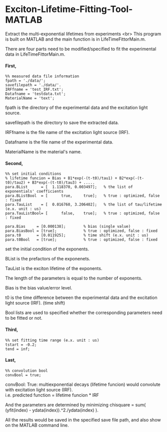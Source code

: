 # Exciton-Lifetime-Fitting-Tool-MATLAB
Extract the multi-exponential lifetimes from experiments \<br>
This program is built on MATLAB and the main function is in LifeTimeFittorMain.m.

There are four parts need to be modified/specified to fit the experimental data in LifeTimeFittorMain.m.

#### First,

    %% measured data file information
    fpath = './data/';
    savefilepath = './data/'. 
    IRFfname = 'test_IRF.txt';
    Datafname = 'testdata.txt';
    MaterialName = 'text';
    
fpath is the directory of the experimental data and the excitation light source. 

savefilepath is the directory to save the extracted data.

IRFfname is the file name of the excitation light source (IRF).

Datafname is the file name of the experimental data.

MaterialName is the material's name.



#### Second, 
    
    %% set initial conditions
    % lifetime funcion = Bias + B1*exp(-(t-t0)/tau1) + B2*exp(-(t-t0)/tau2) + B3*exp(-(t-t0)/tau3) + .....   
    para.BList      = [  1.118370, 0.003497];   % the list of exponentials' coefficients
    para.BListBool  = [      true,     true];   % true : optimized, false : fixed
    para.TauList    = [  0.016760, 3.206402];   % the list of tau/lifetime (e.x. unit : us)
    para.TauListBool= [      false,    true];   % true : optimized, false : fixed
    
    para.Bias     = [0.000138];        % bias (single value)
    para.BiasBool = [true];            % true : optimized, false : fixed
    para.t0       = [0.011925];        % time shift (e.x. unit : us)
    para.t0Bool   = [true];            % true : optimized, false : fixed
    
    
set the initial condition of the exponents.

BList is the prefactors of the exponenets.

TauList is the exciton lifetime of the exponents.

The length of the parameters is equal to the number of exponents.


Bias is the bias value/error level.

t0 is the time difference between the experimental data and the excitation light source (IRF). (time shift)


Bool lists are used to specified whether the corresponding parameters need to be fitted or not. 





#### Third, 

    %% set fitting time range (e.x. unit : us)
    tstart = -0.2;
    tend = inf;
    
    

#### Last,

    %% convolution bool
    convBool = true;
    
convBool: True:  multiexponential decays (lifetime funcion) would convolute with excitation light source (IRF).  
                 i.e. predicted function = lifetime funcion * IRF
    
    
And the parameters are determined by minimizing chisquare = sum( (yfit(index) - ydata(index)).^2./ydata(index) ).
    
    
All the results would be saved in the specified save file path, and also show on the MATLAB command line.

